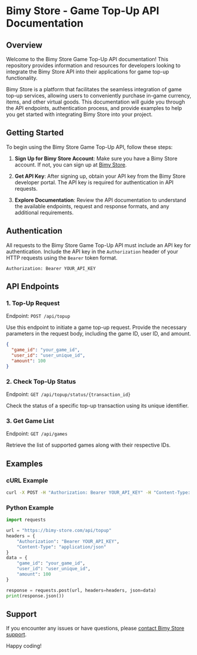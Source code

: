 # Bimy Store - Game Top-Up API Documentation

## Overview

Welcome to the Bimy Store Game Top-Up API documentation! This repository provides information and resources for developers looking to integrate the Bimy Store API into their applications for game top-up functionality.

Bimy Store is a platform that facilitates the seamless integration of game top-up services, allowing users to conveniently purchase in-game currency, items, and other virtual goods. This documentation will guide you through the API endpoints, authentication process, and provide examples to help you get started with integrating Bimy Store into your project.

## Getting Started

To begin using the Bimy Store Game Top-Up API, follow these steps:

1. **Sign Up for Bimy Store Account**: Make sure you have a Bimy Store account. If not, you can sign up at [Bimy Store](https://bimy-store.com/).

2. **Get API Key**: After signing up, obtain your API key from the Bimy Store developer portal. The API key is required for authentication in API requests.

3. **Explore Documentation**: Review the API documentation to understand the available endpoints, request and response formats, and any additional requirements.

## Authentication

All requests to the Bimy Store Game Top-Up API must include an API key for authentication. Include the API key in the `Authorization` header of your HTTP requests using the `Bearer` token format.

```http
Authorization: Bearer YOUR_API_KEY
```

## API Endpoints

### 1. Top-Up Request

Endpoint: `POST /api/topup`

Use this endpoint to initiate a game top-up request. Provide the necessary parameters in the request body, including the game ID, user ID, and amount.

```json
{
  "game_id": "your_game_id",
  "user_id": "user_unique_id",
  "amount": 100
}
```

### 2. Check Top-Up Status

Endpoint: `GET /api/topup/status/{transaction_id}`

Check the status of a specific top-up transaction using its unique identifier.

### 3. Get Game List

Endpoint: `GET /api/games`

Retrieve the list of supported games along with their respective IDs.

## Examples

### cURL Example

```bash
curl -X POST -H "Authorization: Bearer YOUR_API_KEY" -H "Content-Type: application/json" -d '{"game_id": "your_game_id", "user_id": "user_unique_id", "amount": 100}' https://bimy-store.com/api/topup
```

### Python Example

```python
import requests

url = "https://bimy-store.com/api/topup"
headers = {
    "Authorization": "Bearer YOUR_API_KEY",
    "Content-Type": "application/json"
}
data = {
    "game_id": "your_game_id",
    "user_id": "user_unique_id",
    "amount": 100
}

response = requests.post(url, headers=headers, json=data)
print(response.json())
```

## Support

If you encounter any issues or have questions, please [contact Bimy Store support](https://bimy-store.com/contact-us).

Happy coding!
